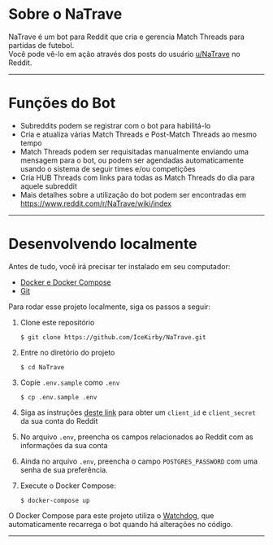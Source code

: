 # Sobre o NaTrave

NaTrave é um bot para Reddit que cria e gerencia Match Threads para partidas de futebol.  
Você pode vê-lo em ação através dos posts do usuário [u/NaTrave](https://www.reddit.com/user/NaTrave) no Reddit.

---
  
# Funções do Bot

- Subreddits podem se registrar com o bot para habilitá-lo
- Cria e atualiza várias Match Threads e Post-Match Threads ao mesmo tempo
- Match Threads podem ser requisitadas manualmente enviando uma mensagem para o bot, ou podem ser agendadas automaticamente usando o sistema de seguir times e/ou competições
- Cria HUB Threads com links para todas as Match Threads do dia para aquele subreddit
- Mais detalhes sobre a utilização do bot podem ser encontradas em https://www.reddit.com/r/NaTrave/wiki/index

---

# Desenvolvendo localmente

Antes de tudo, você irá precisar ter instalado em seu computador:

- [Docker e Docker Compose](https://www.docker.com) 
- [Git](https://git-scm.com)

Para rodar esse projeto localmente, siga os passos a seguir:

1. Clone este repositório

    ```
    $ git clone https://github.com/IceKirby/NaTrave.git
    ```
2. Entre no diretório do projeto
    ```
    $ cd NaTrave
    ```

3. Copie `.env.sample` como `.env`
    ```
    $ cp .env.sample .env
    ```

4. Siga as instruções [deste link](https://github.com/reddit-archive/reddit/wiki/OAuth2-Quick-Start-Example#first-steps) para obter um `client_id` e `client_secret` da sua conta do Reddit
5. No arquivo `.env`, preencha os campos relacionados ao Reddit com as informações da sua conta
6. Ainda no arquivo `.env`, preencha o campo `POSTGRES_PASSWORD` com uma senha de sua preferência.
7. Execute o Docker Compose:
    ```
    $ docker-compose up
    ```

O Docker Compose para este projeto utiliza o [Watchdog](https://pypi.org/project/watchdog/), que automaticamente recarrega o bot quando há alterações no código.

---
